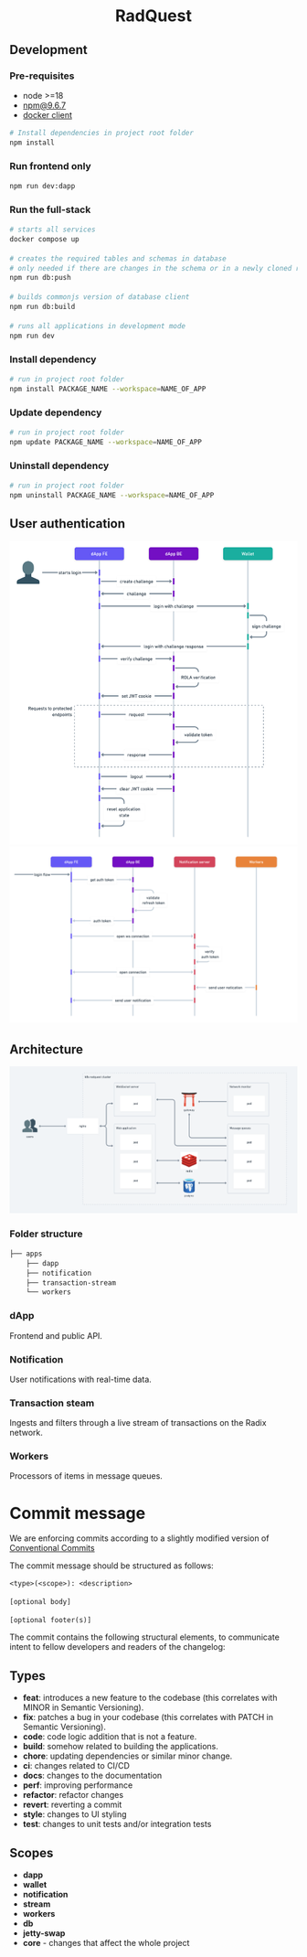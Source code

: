 <h1 style="text-align: center;">RadQuest</h1>

## Development

### Pre-requisites

- node >=18
- npm@9.6.7
- [docker client](https://www.docker.com/get-started/)

```bash
# Install dependencies in project root folder
npm install
```

### Run frontend only

```bash
npm run dev:dapp
```

### Run the full-stack

```bash
# starts all services
docker compose up

# creates the required tables and schemas in database
# only needed if there are changes in the schema or in a newly cloned repo
npm run db:push

# builds commonjs version of database client
npm run db:build

# runs all applications in development mode
npm run dev
```

### Install dependency

```bash
# run in project root folder
npm install PACKAGE_NAME --workspace=NAME_OF_APP
```

### Update dependency

```bash
# run in project root folder
npm update PACKAGE_NAME --workspace=NAME_OF_APP
```

### Uninstall dependency

```bash
# run in project root folder
npm uninstall PACKAGE_NAME --workspace=NAME_OF_APP
```

## User authentication

![user auth flow](docs/user-authentication-flow.png)
![notification auth flow](docs/notification-authentication-flow.png)

## Architecture

![architecture diagram](docs/architecture-diagram.png)

### Folder structure

```bash
├── apps
    ├── dapp
    ├── notification
    ├── transaction-stream
    └── workers
```

### dApp

Frontend and public API.

### Notification

User notifications with real-time data.

### Transaction steam

Ingests and filters through a live stream of transactions on the Radix network.

### Workers

Processors of items in message queues.

# Commit message

We are enforcing commits according to a slightly modified version of [Conventional Commits](https://www.conventionalcommits.org/en/v1.0.0/)

The commit message should be structured as follows:

```
<type>(<scope>): <description>

[optional body]

[optional footer(s)]
```

The commit contains the following structural elements, to communicate intent to fellow developers and readers of the changelog:

## Types

- **feat**: introduces a new feature to the codebase (this correlates with MINOR in Semantic Versioning).
- **fix**: patches a bug in your codebase (this correlates with PATCH in Semantic Versioning).
- **code**: code logic addition that is not a feature.
- **build**: somehow related to building the applications.
- **chore**: updating dependencies or similar minor change.
- **ci**: changes related to CI/CD
- **docs**: changes to the documentation
- **perf**: improving performance
- **refactor**: refactor changes
- **revert**: reverting a commit
- **style**: changes to UI styling
- **test**: changes to unit tests and/or integration tests

## Scopes

- **dapp**
- **wallet**
- **notification**
- **stream**
- **workers**
- **db**
- **jetty-swap**
- **core** - changes that affect the whole project
